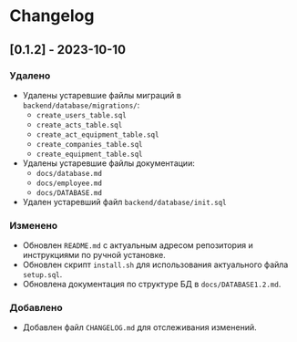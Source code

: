 # Changelog

## [0.1.2] - 2023-10-10

### Удалено
- Удалены устаревшие файлы миграций в `backend/database/migrations/`:
  - `create_users_table.sql`
  - `create_acts_table.sql`
  - `create_act_equipment_table.sql`
  - `create_companies_table.sql`
  - `create_equipment_table.sql`
- Удалены устаревшие файлы документации:
  - `docs/database.md`
  - `docs/employee.md`
  - `docs/DATABASE.md`
- Удален устаревший файл `backend/database/init.sql`

### Изменено
- Обновлен `README.md` с актуальным адресом репозитория и инструкциями по ручной установке.
- Обновлен скрипт `install.sh` для использования актуального файла `setup.sql`.
- Обновлена документация по структуре БД в `docs/DATABASE1.2.md`.

### Добавлено
- Добавлен файл `CHANGELOG.md` для отслеживания изменений. 